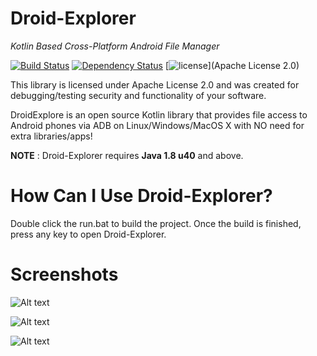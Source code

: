 # Droid-Explorer
_Kotlin Based Cross-Platform Android File Manager_

[![Build Status](https://travis-ci.org/Jonatino/Droid-Explorer.svg?branch=master)](https://travis-ci.org/Jonatino/Droid-Explorer)
[![Dependency Status](https://www.versioneye.com/user/projects/57abc3becb5df2004dc8b267/badge.svg?style=flat)](https://www.versioneye.com/user/projects/57abc3becb5df2004dc8b267)
[![license](https://img.shields.io/github/license/Jonatino/Droid-Explorer.svg)](Apache License 2.0)

This library is licensed under Apache License 2.0 and was created for debugging/testing security and functionality of your software.


DroidExplore is an open source Kotlin library that provides file access to Android phones via ADB on Linux/Windows/MacOS X with NO need for extra libraries/apps!

**NOTE** : Droid-Explorer requires **Java 1.8 u40** and above.

# How Can I Use Droid-Explorer?
Double click the run.bat to build the project. Once the build is finished, press any key to open Droid-Explorer.

# Screenshots

![Alt text](https://dl.dropboxusercontent.com/u/91292881/ShareX/2016/04/java_2016-04-25_02-29-16.png "Gui Demo")

![Alt text](https://dl.dropboxusercontent.com/u/91292881/ShareX/2016/04/java_2016-04-25_02-30-31.png "Gui Demo")

![Alt text](https://dl.dropboxusercontent.com/u/91292881/ShareX/2016/05/idea_2016-05-22_15-59-05.png "Gui Demo")
